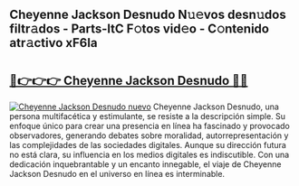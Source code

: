 ## Cheyenne Jackson Desnudo N𝚞𝚎vos desn𝚞dos filtr𝚊dos - Parts-ltC F𝚘tos vid𝚎o - C𝚘ntenido atr𝚊ctivo xF6la

# <h2><a href="http://mbbqyf8.tromn.icu/?c=Cheyenne+Jackson+Desnudo">🔗👉👉👉 Cheyenne Jackson Desnudo 🔗🔗</a></h2>

[![Cheyenne Jackson Desnudo nuevo](https://i.imgur.com/pEAQMta.gif)](http://mbbqyf8.tromn.icu/?c=Cheyenne+Jackson+Desnudo)
Cheyenne Jackson Desnudo, una persona multifacética y estimulante, se resiste a la descripción simple. Su enfoque único para crear una presencia en línea ha fascinado y provocado observadores, generando debates sobre moralidad, autorrepresentación y las complejidades de las sociedades digitales. Aunque su dirección futura no está clara, su influencia en los medios digitales es indiscutible. Con una dedicación inquebrantable y un encanto innegable, el viaje de Cheyenne Jackson Desnudo en el universo en línea es interminable.

